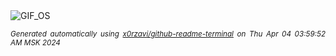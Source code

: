 <div align="justify">
<picture>
    <source media="(prefers-color-scheme: dark)" srcset="https://i.ibb.co/J323DWs/output-gif.gif">
    <source media="(prefers-color-scheme: light)" srcset="https://i.ibb.co/J323DWs/output-gif.gif">
    <img alt="GIF_OS" src="https://i.ibb.co/J323DWs/output-gif.gif">
</picture>

<sub><i>Generated automatically using [x0rzavi/github-readme-terminal](https://github.com/x0rzavi/github-readme-terminal) on Thu Apr 04 03:59:52 AM MSK 2024</i></sub>

</div>

<!-- Image deletion URL: https://ibb.co/5KvKbXR/72d96292de9548ad1dbc42aa2af9f217 -->